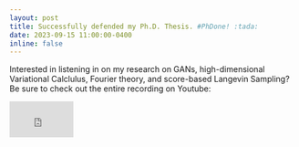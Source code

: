 ```yaml
---
layout: post
title: Successfully defended my Ph.D. Thesis. #PhDone! :tada:
date: 2023-09-15 11:00:00-0400
inline: false
---
```

Interested in listening in on my research on GANs, high-dimensional Variational Calclulus, Fourier theory, and score-based Langevin Sampling? Be sure to check out the entire recording on Youtube:

<iframe width="112" height="63" src="https://www.youtube.com/embed/R5cqkgI-qzk?si=5smHxSagZT132o1E" title="YouTube video player" frameborder="0" allow="accelerometer; autoplay; clipboard-write; encrypted-media; gyroscope; picture-in-picture; web-share" allowfullscreen></iframe>